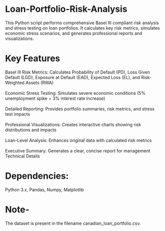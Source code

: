 # Loan-Portfolio-Risk-Analysis
This Python script performs comprehensive Basel III compliant risk analysis and stress testing on loan portfolios. It calculates key risk metrics, simulates economic stress scenarios, and generates professional reports and visualizations.
# Key Features
Basel III Risk Metrics: Calculates Probability of Default (PD), Loss Given Default (LGD), Exposure at Default (EAD), Expected Loss (EL), and Risk-Weighted Assets (RWA)<br>  
Economic Stress Testing: Simulates severe economic conditions (5% unemployment spike + 3% interest rate increase)<br>   
Detailed Reporting: Provides portfolio summaries, risk metrics, and stress test impacts <br>   
Professional Visualizations: Creates interactive charts showing risk distributions and impacts<br>   
Loan-Level Analysis: Enhances original data with calculated risk metrics<br>   
Executive Summary: Generates a clear, concise report for management
Technical Details
# Dependencies:
Python 3.x, Pandas, Numpy, Matplotlib
# Note-
The dataset is present in the filename canadian_loan_portfolio.csv. 
